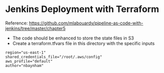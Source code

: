 # Jenkins Deployment with Terraform
Reference: https://github.com/mlabouardy/pipeline-as-code-with-jenkins/tree/master/chapter5
- The code should be enhanced to store the state files in S3
- Create a terraform.tfvars file in this directory with the specific inputs
```
region="us-east-1"
shared_credentials_file="/root/.aws/config"
aws_profile="default"
author="nbaynham"
```
